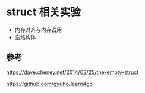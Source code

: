 # struct 相关实验

- 内存对齐与内存占用
- 空结构体


## 参考
https://dave.cheney.net/2014/03/25/the-empty-struct

https://github.com/gyuho/learn#go